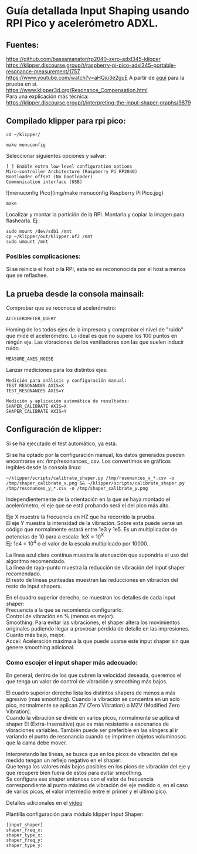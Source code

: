 # Guía detallada Input Shaping usando RPI Pico y acelerómetro ADXL.

## Fuentes:
<https://github.com/bassamanator/rp2040-zero-adxl345-klipper>  
<https://klipper.discourse.group/t/raspberry-pi-pico-adxl345-portable-resonance-measurement/1757>  
<https://www.youtube.com/watch?v=aHQju3e2guE>
A partir de [aquí](https://youtu.be/aHQju3e2guE?t=1113) para la prueba en sí.  
<https://www.klipper3d.org/Resonance_Compensation.html>  
Para una explicación más técnica:
<https://klipper.discourse.group/t/interpreting-the-input-shaper-graphs/9879>

## Compilado klipper para rpi pico:

    cd ~/klipper/

    make menuconfig  
Seleccionar siguientes opciones y salvar:

    [ ] Enable extra low-level configuration options
    Miro-controller Architecture (Raspberry Pi RP2040)
    Bootloader offset (No bootloader)
    Communication interface (USB)

![menuconfig Pico](img/make menuconfig Raspberry Pi Pico.jpg)

    make

Localizar y montar la partición de la RPI. Montarla y copiar la imagen para flashearla. Ej:

    sudo mount /dev/sdb1 /mnt
    cp ~/klipper/out/klipper.uf2 /mnt
    sudo umount /mnt

### Posibles complicaciones:

Si se reinicia el host o la RPI, esta no es recononocida por el host a menos que se reflashee.

## La prueba desde la consola mainsail:

Comprobar que se reconoce el acelerómetro:

    ACCELEROMETER_QUERY

Homing de los todos ejes de la impresora y comprobar el nivel de "ruido" que mide el acelerómetro. Lo ideal es que no supere los 100 puntos en ningún eje. Las vibraciones de los ventiladores son las que suelen inducir ruido.

    MEASURE_AXES_NOISE

Lanzar mediciones para los distintos ejes:

    Medición para análisis y configuración manual:
    TEST_RESONANCES AXIS=X
    TEST_RESONANCES AXIS=Y

    Medición y aplicación automática de resultados:
    SHAPER_CALIBRATE AXIS=X
    SHAPER_CALIBRATE AXIS=Y

## Configuración de klipper:

Si se ha ejecutado el test automático, ya está.

Si se ha optado por la configuración manual, los datos generados pueden encontrarse en: /tmp/resonances_<eje>_<fecha>_<hora>.csv. Los convertimos en gráficos legibles desde la consola linux:  

    ~/klipper/scripts/calibrate_shaper.py /tmp/resonances_x_*.csv -o /tmp/shaper_calibrate_x.png && ~/klipper/scripts/calibrate_shaper.py /tmp/resonances_y_*.csv -o /tmp/shaper_calibrate_y.png

Independientemente de la orientación en la que se haya montado el acelerómetro, el eje que se está probando será el del pico más alto.  

Eje X muestra la frecuencia en HZ que ha recorrido la prueba.  
El eje Y muestra la intensidad de la vibración. Sobre esta puede verse un código que normalmente estará entre 1e3 y 1e5. Es un multiplicador de potencias de 10 para a escala: 1eX = 10<sup>X</sup>  
Ej: 1e4 = 10<sup>4</sup> o el valor de la escala multiplicado por 10000.  

La línea azul clara contínua muestra la atenuación que supondría el uso del algoritmo recomendado.  
La línea de raya-punto muestra la reducción de vibración del input shaper recomendado.  
El resto de líneas punteadas muestran las reducciones en vibración del resto de input shapers.  

En el cuadro superior derecho, se muestran los detalles de cada input shaper:  
Frecuencia a la que se recomienda configurarlo.  
Control de vibración en % (menos es mejor).  
Smoothing: Para evitar las vibraciones, el shaper altera los movimientos originales pudiendo llegar a provocar pérdida de detalle en las impresiones. Cuanto más bajo, mejor.  
Accel: Aceleración máxima a la que puede usarse este input shaper sin que genere smoothing adicional.  

### Como escojer el input shaper más adecuado:  

En general, dentro de los que cubren la velocidad deseada, queremos el que tenga un valor de control de vibración y smoothing más bajos.  

El cuadro superior derecho lista los distintos shapers de menos a más agresivo (mas smoothing).
Cuando la vibración se concentra en un solo pico, normalmente se aplican ZV (Zero Vibration) o MZV (Modified Zero Vibration).  
Cuando la vibración se divide en varios picos, normalmente se aplica el shaper EI (Extra-Insensitive) que es más resistente a escenarios de vibraciones variables. También puede ser preferible en las slingers al ir variando el punto de resonancia cuando se imprimen objetos voluminosos que la cama debe mover.  

Interpretando las líneas, se busca que en los picos de vibración del eje medido tengan un reflejo negativo en el shaper:  
Que tenga los valores más bajos posibles en los picos de vibración del eje y que recupere bien fuera de estos para evitar smoothing.  
Se configura ese shaper entonces con el valor de frecuencia correspondiente al punto máximo de vibración del eje medido o, en el caso de varios picos, el valor intermedio entre el primer y el último pico.  

Detalles adicionales en el [vídeo](https://youtu.be/aHQju3e2guE?t=1606)

Plantilla configuración para módulo klipper Input Shaper:

    [input_shaper]
    shaper_freq_x: 
    shaper_type_x:
    shaper_freq_y: 
    shaper_type_y:
